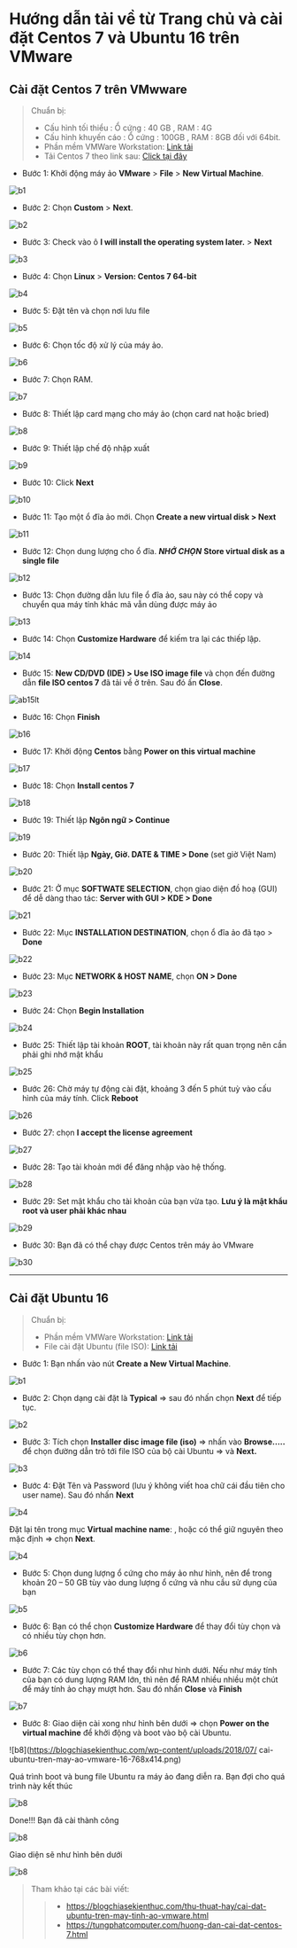 # **Hướng dẫn tải về từ Trang chủ và cài đặt Centos 7 và Ubuntu 16 trên VMware**

## __Cài đặt Centos 7 trên VMwware__

>Chuẩn bị:
>- Cấu hình tối thiểu : Ổ cứng : 40 GB , RAM : 4G
>- Cấu hình khuyến cáo : Ổ cứng : 100GB , RAM : 8GB đối với 64bit.
>- Phần mềm VMWare Workstation: [Link tải](https://my.vmware.com/web/vmware/downloads/details?downloadGroup=WKST-1412-WIN&productId=686&rPId=23138)
>- Tải Centos 7 theo link sau: [Click tại đây](www.centos.org/download/)


* Bước 1: Khởi động máy ảo __VMware__ > __File__ > __New Virtual Machine__.

![b1](https://tungphatcomputer.com/images/upload/images/buoc-1-cai-dat-centos.jpg)

* Bước 2: Chọn **Custom** > **Next**.

![b2](https://tungphatcomputer.com/images/upload/images/buoc-2-cai-dat-centos.jpg)

* Bước 3: Check vào ô __I will install the operating system later.__ > **Next**

![b3](https://tungphatcomputer.com/images/upload/images/buoc-3-cai-dat-centos.jpg)

* Bước 4: Chọn **Linux** > **Version: Centos 7 64-bit**

![b4](https://tungphatcomputer.com/images/upload/images/buoc-4-cai-dat-centos.jpg)

* Bước 5: Đặt tên và chọn nơi lưu file

![b5](https://tungphatcomputer.com/images/upload/images/buoc-5-cai-dat-centos.jpg)

* Bước 6: Chọn tốc độ xử lý của máy ảo.

![b6](https://tungphatcomputer.com/images/upload/images/buoc-6-cai-dat-centos.jpg)

* Bước 7: Chọn RAM.

![b7](https://tungphatcomputer.com/images/upload/images/buoc-7-cai-dat-centos.jpg)

* Bước 8: Thiết lập card mạng cho máy ảo (chọn card nat hoặc bried)

![b8](https://tungphatcomputer.com/images/upload/images/buoc-8-cai-dat-centos.jpg)

* Bước 9: Thiết lập chế độ nhập xuất

![b9](https://tungphatcomputer.com/images/upload/images/buoc-9-cai-dat-centos.jpg)

* Bước 10: Click **Next**

![b10](https://tungphatcomputer.com/images/upload/images/buoc-10-cai-dat-centos.jpg)

* Bước 11: Tạo một ổ đĩa ảo mới. Chọn **Create a new virtual disk > Next**

![b11](https://tungphatcomputer.com/images/upload/images/buoc-11-cai-dat-centos.jpg)

* Bước 12: Chọn dung lượng cho ổ đĩa. ***NHỚ CHỌN*** **Store virtual disk as a single file**

![b12](https://tungphatcomputer.com/images/upload/images/buoc-12-cai-dat-centos.jpg)

* Bước 13: Chọn đường dẫn lưu file ổ đĩa ảo, sau này có thể copy và chuyển qua máy tính khác mã vẫn dùng được máy ảo

![b13](https://tungphatcomputer.com/images/upload/images/buoc-13-cai-dat-centos.jpg)

* Bước 14: Chọn **Customize Hardware** để kiếm tra lại các thiếp lập.

![b14](https://tungphatcomputer.com/images/upload/images/buoc-14-cai-dat-centos.jpg)

* Bước 15:  **New CD/DVD  (IDE) > Use ISO image file** và chọn đến đường dẫn **file ISO centos 7** đã tải về ở trên. Sau đó ấn **Close**.

![ab15lt](https://tungphatcomputer.com/images/upload/images/buoc-15-cai-dat-centos.jpg)

* Bước 16: Chọn **Finish**

![b16](https://tungphatcomputer.com/images/upload/images/buoc-16-cai-dat-centos.jpg)

* Bước 17: Khởi động **Centos** bằng __Power on this virtual machine__

![b17](https://tungphatcomputer.com/images/upload/images/buoc-17-cai-dat-centos.jpg)

* Bước 18: Chọn **Install centos 7**

![b18](https://tungphatcomputer.com/images/upload/images/buoc-18-cai-dat-centos.jpg)

* Bước 19: Thiết lập **Ngôn ngữ > Continue**

![b19](https://tungphatcomputer.com/images/upload/images/buoc-19-cai-dat-centos.jpg)

* Bước 20: Thiết lập **Ngày, Giờ. DATE & TIME > Done** (set giờ Việt Nam)

![b20](https://tungphatcomputer.com/images/upload/images/buoc-20-cai-dat-centos.jpg)

* Bước 21: Ở mục **SOFTWATE SELECTION**, chọn giao diện đồ hoạ (GUI) để dễ dàng thao tác: **Server with GUI > KDE > Done**

![b21](https://tungphatcomputer.com/images/upload/images/buoc-21-cai-dat-centos.jpg)

* Bước 22: Mục **INSTALLATION DESTINATION**, chọn ổ đĩa ảo đã tạo > **Done**

![b22](https://tungphatcomputer.com/images/upload/images/buoc-22-cai-dat-centos.jpg)

* Bước 23: Mục **NETWORK & HOST NAME**, chọn **ON > Done**

![b23](https://tungphatcomputer.com/images/upload/images/buoc-23-cai-dat-centos.jpg)

* Bước 24: Chọn **Begin Installation**

![b24](https://tungphatcomputer.com/images/upload/images/buoc-24-cai-dat-centos.jpg)

* Bước 25: Thiết lập tài khoản **ROOT**, tài khoản này rất quan trọng nên cần phải ghi nhớ mật khẩu

![b25](https://tungphatcomputer.com/images/upload/images/buoc-25-cai-dat-centos.jpg)

* Bước 26: Chờ máy tự động cài đặt, khoảng 3 đến 5 phút tuỳ vào cấu hình của máy tính. Click **Reboot**

![b26](https://tungphatcomputer.com/images/upload/images/buoc-26-cai-dat-centos.jpg)

* Bước 27: chọn **I accept the license agreement**

![b27](https://tungphatcomputer.com/images/upload/images/buoc-27-cai-dat-centos.jpg)

* Bước 28: Tạo tài khoản mới để đăng nhập vào hệ thống.

![b28](https://tungphatcomputer.com/images/upload/images/buoc-28-cai-dat-centos.jpg)

* Bước 29: Set mật khẩu cho tài khoản của bạn vừa tạo. __Lưu ý là mật khẩu root và user phải khác nhau__

![b29](https://tungphatcomputer.com/images/upload/images/buoc-29-cai-dat-centos.jpg)

* Bước 30: Bạn đã có thể chạy được Centos trên máy ảo VMware

![b30](https://tungphatcomputer.com/images/upload/images/buoc-30-cai-dat-centos.jpg)

___

## __Cài đặt Ubuntu 16__

>Chuẩn bị:
> - Phần mềm VMWare Workstation: [Link tải](https://my.vmware.com/web/vmware/downloads/details?downloadGroup=WKST-1412-WIN&productId=686&rPId=23138)
> - File cài đặt Ubuntu (file ISO): [Link tải](https://ubuntu.com/download/desktop)

+ Bước 1: Bạn nhấn vào nút **Create a New Virtual Machine**.

![b1](https://blogchiasekienthuc.com/wp-content/uploads/2018/07/cai-ubuntu-tren-may-ao-vmware-8.png)
 
+ Bước 2: Chọn dạng cài đặt là **Typical** => sau đó nhấn chọn **Next** để tiếp tục.

![b2](https://blogchiasekienthuc.com/wp-content/uploads/2018/07/cai-ubuntu-tren-may-ao-vmware-9.png)

+ Bước 3: Tích chọn __Installer disc image file (iso)__ => nhấn vào __Browse.....__ để chọn đường dẫn trỏ tới file ISO của bộ cài Ubuntu => và __Next.__

![b3](https://blogchiasekienthuc.com/wp-content/uploads/2018/07/cai-ubuntu-tren-may-ao-vmware-10.png)

+ Bước 4: Đặt Tên và Password (lưu ý không viết hoa chữ cái đầu tiên cho user name). Sau đó nhấn __Next__

![b4](https://blogchiasekienthuc.com/wp-content/uploads/2018/07/cai-ubuntu-tren-may-ao-vmware-11.png)

Đặt lại tên trong mục __Virtual machine name__: , hoặc có thể giữ nguyên theo mặc định => chọn __Next__.

![b4](https://blogchiasekienthuc.com/wp-content/uploads/2018/07/cai-ubuntu-tren-may-ao-vmware-12.png)

+ Bước 5: Chọn dung lượng ổ cứng cho máy ảo như hình, nên để trong khoản 20 – 50 GB tùy vào dung lượng ổ cứng và nhu cầu sử dụng của bạn

![b5](https://blogchiasekienthuc.com/wp-content/uploads/2018/07/cai-ubuntu-tren-may-ao-vmware-13.png)

+ Bước 6: Bạn có thể chọn __Customize Hardware__ để thay đổi tùy chọn và có nhiều tùy chọn hơn.

![b6](https://blogchiasekienthuc.com/wp-content/uploads/2018/07/cai-ubuntu-tren-may-ao-vmware-14.png)

+ Bước 7: Các tùy chọn có thể thay đổi như hình dưới. Nếu như máy tính của bạn có dung lượng RAM lớn, thì nên để RAM nhiều nhiều một chút để máy tính ảo chạy mượt hơn. Sau đó nhấn __Close__ và __Finish__

![b7](https://blogchiasekienthuc.com/wp-content/uploads/2018/07/cai-ubuntu-tren-may-ao-vmware-15.png)

+ Bước 8: Giao diện cài xong như hình bên dưới => chọn __Power on the virtual machine__ để khởi động và boot vào bộ cài Ubuntu.

![b8](https://blogchiasekienthuc.com/wp-content/uploads/2018/07/
cai-ubuntu-tren-may-ao-vmware-16-768x414.png)

Quá trình boot và bung file Ubuntu ra máy ảo đang diễn ra. Bạn đợi cho quá trình này kết thúc

![b8](https://blogchiasekienthuc.com/wp-content/uploads/2018/07/cai-ubuntu-tren-may-ao-vmware-19-768x431.png)

Done!!! Bạn đã cài thành công

![b8](https://blogchiasekienthuc.com/wp-content/uploads/2018/07/cai-ubuntu-tren-may-ao-vmware-20-768x432.png)

Giao diện sẽ như hình bên dưới

![b8](https://blogchiasekienthuc.com/wp-content/uploads/2018/07/cai-ubuntu-tren-may-ao-vmware-21-768x432.png)

>Tham khảo tại các bài viết:
>> + https://blogchiasekienthuc.com/thu-thuat-hay/cai-dat-ubuntu-tren-may-tinh-ao-vmware.html
>> + https://tungphatcomputer.com/huong-dan-cai-dat-centos-7.html
